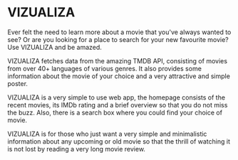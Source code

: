 # VIZUALIZA

Ever felt the need to learn more about a movie that you've always wanted to see? Or are you looking for a place to search for your new favourite movie?
Use VIZUALIZA and be amazed.

VIZUALIZA fetches data from the amazing TMDB API,  consisting of movies from over 40+ languages of various genres. It also provides some information about the movie of your choice and a very attractive and simple poster.

VIZUALIZA is a very simple to use web app, the homepage consists of the recent movies, its IMDb rating and a brief overview so that you do not miss the buzz. Also, there is a search box where you could find your choice of movie.

VIZUALIZA is for those who just want a very simple and minimalistic information about any upcoming or old movie so that the thrill of watching it is not lost by reading a very long movie review.

